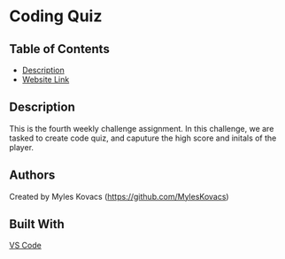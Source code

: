 # Coding Quiz
## Table of Contents
- [Description](#description)
- [Website Link](#website-link)


## Description

This is the fourth weekly challenge assignment.  In this challenge, we are tasked to create code quiz, and caputure the high score and initals of the player.


## Authors

Created by Myles Kovacs
(https://github.com/MylesKovacs)

## Built With

  [VS Code](https://code.visualstudio.com/)

